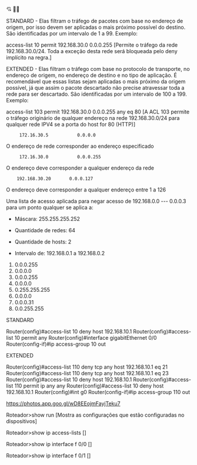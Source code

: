 💘
🐱‍🚀

STANDARD - Elas filtram o tráfego de pacotes com base no endereço de origem, por isso devem ser aplicadas o mais próximo possível do destino. São identificadas por um intervalo de 1 a 99.
Exemplo:

access-list 10 permit 192.168.30.0 0.0.0.255   [Permite o tráfego da rede 192.168.30.0/24. Toda a exceção desta rede será bloqueada pelo deny implícito na regra.]

EXTENDED - Elas filtram o tráfego com base no protocolo de transporte, no endereço de origem, no endereço de destino e no tipo de aplicação. É recomendável que essas listas sejam aplicadas o mais próximo da origem possível, já que assim o pacote descartado não precise atravessar toda a rede para ser descartado. São identificadas por um intervalo de 100 a 199.
Exemplo:

access-list 103 permit 192.168.30.0 0.0.0.255 any eq 80   [A ACL 103 permite o tráfego originário de qualquer endereço na rede 192.168.30.0/24 para qualquer rede IPV4 se a porta do host for 80 (HTTP)]

         172.16.30.5           0.0.0.0

O endereço de rede corresponder ao endereço especificado

         172.16.30.0           0.0.0.255

O endereço deve corresponder a qualquer endereço da rede

        192.168.30.20       0.0.0.127

O endereço deve corresponder a qualquer endereço entre 1 a 126

Uma lista de acesso aplicada para negar acesso de 192.168.0.0 --- 0.0.0.3 para um ponto qualquer se aplica a:

- Máscara:  255.255.255.252

- Quantidade de redes:  64

- Quantidade de hosts:  2

- Intervalo de:  192.168.0.1 a 192.168.0.2

1) 0.0.0.255
2) 0.0.0.0
3) 0.0.0.255
4) 0.0.0.0
5) 0.255.255.255
6) 0.0.0.0
7) 0.0.0.31
8) 0.0.255.255

STANDARD

Router(config)#access-list 10 deny host 192.168.10.1
Router(config)#access-list 10 permit any
Router(config)#interface gigabitEthernet 0/0
Router(config-if)#ip access-group 10 out

EXTENDED

Router(config)#access-list 110 deny tcp any host 192.168.10.1 eq 21
Router(config)#access-list 110 deny tcp any host 192.168.10.1 eq 23
Router(config)#access-list 10 deny host 192.168.10.1
Router(config)#access-list 110 permit ip any any
Router(config)#access-list 10 deny host 192.168.10.1
Router(config)#int g0
Router(config-if)#ip access-group 110 out

https://photos.app.goo.gl/wD8EEojmFayjTeku7

Roteador>show run   [Mostra as configurações que estão configuradas no dispositivos]

Roteador>show ip access-lists   []

Roteador>show ip interface f 0/0   []

Roteador>show ip interface f 0/1   []

